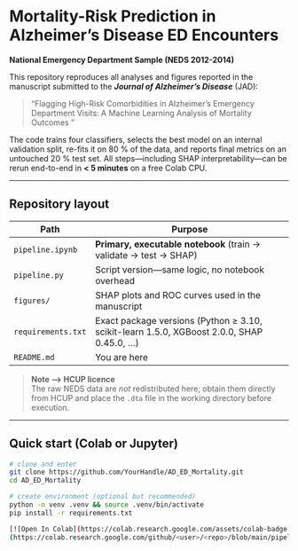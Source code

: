 # Mortality-Risk Prediction in Alzheimer’s Disease ED Encounters  
**National Emergency Department Sample (NEDS 2012-2014)**  

This repository reproduces all analyses and figures reported in the manuscript submitted to the **_Journal of Alzheimer’s Disease_** (JAD):

> “Flagging High-Risk Comorbidities in Alzheimer’s Emergency Department Visits: A Machine Learning Analysis of Mortality Outcomes
”

The code trains four classifiers, selects the best model on an internal validation split, re-fits it on 80 % of the data, and reports final metrics on an untouched 20 % test set.  All steps—including SHAP interpretability—can be rerun end-to-end in **< 5 minutes** on a free Colab CPU.

---

## Repository layout

| Path | Purpose |
|------|---------|
| `pipeline.ipynb` | **Primary, executable notebook** (train → validate → test → SHAP) |
| `pipeline.py` | Script version—same logic, no notebook overhead |
| `figures/` | SHAP plots and ROC curves used in the manuscript |
| `requirements.txt` | Exact package versions (Python ≥ 3.10, scikit-learn 1.5.0, XGBoost 2.0.0, SHAP 0.45.0, …) |
| `README.md` | You are here |

> **Note ⟶ HCUP licence**  
> The raw NEDS data are *not* redistributed here; obtain them directly from HCUP and place the `.dta` file in the working directory before execution.

---

## Quick start (Colab or Jupyter)

```bash
# clone and enter
git clone https://github.com/YourHandle/AD_ED_Mortality.git
cd AD_ED_Mortality

# create environment (optional but recommended)
python -m venv .venv && source .venv/bin/activate
pip install -r requirements.txt

[![Open In Colab](https://colab.research.google.com/assets/colab-badge.svg)]
(https://colab.research.google.com/github/<user>/<repo>/blob/main/pipeline.ipynb)

